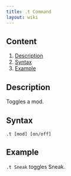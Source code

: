 ```yaml
---
title: .t Command
layout: wiki
---
```

## Content
  1. [Description](#description)
  2. [Syntax](#syntax)
  3. [Example](#example)

## Description
Toggles a mod.

## Syntax
`.t [mod] [on/off]`

## Example
`.t Sneak` toggles Sneak.
